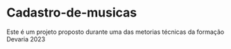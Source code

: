 # Cadastro-de-musicas
Este é um projeto proposto durante uma das metorias técnicas da formação Devaria 2023
